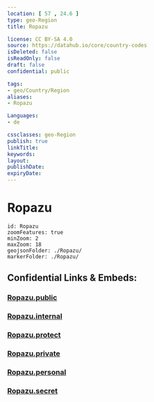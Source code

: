 ```yaml
---
location: [ 57 , 24.6 ] 
type: geo-Region
title: Ropazu

license: CC BY-SA 4.0
source: https://datahub.io/core/country-codes
isDeleted: false
isReadOnly: false
draft: false
confidential: public

tags:
- geo/Country/Region
aliases:
- Ropazu

Languages:
- de

cssclasses: geo-Region
publish: true
linkTitle: 
keywords: 
layout: 
publishDate: 
expiryDate: 
---
```


# Ropazu

```leaflet
id: Ropazu
zoomFeatures: true 
minZoom: 2 
maxZoom: 18
geojsonFolder: ./Ropazu/
markerFolder: ./Ropazu/
```


## Confidential Links & Embeds: 

### [Ropazu.public](/_public/\Earth\Continent\Europe\Europe~North\Latvia\CountiesRopazu.public.md) 

### [Ropazu.internal](/_internal/\Earth\Continent\Europe\Europe~North\Latvia\CountiesRopazu.internal.md) 

### [Ropazu.protect](/_protect/\Earth\Continent\Europe\Europe~North\Latvia\CountiesRopazu.protect.md) 

### [Ropazu.private](/_private/\Earth\Continent\Europe\Europe~North\Latvia\CountiesRopazu.private.md) 

### [Ropazu.personal](/_personal/\Earth\Continent\Europe\Europe~North\Latvia\CountiesRopazu.personal.md) 

### [Ropazu.secret](/_secret/\Earth\Continent\Europe\Europe~North\Latvia\CountiesRopazu.secret.md)

